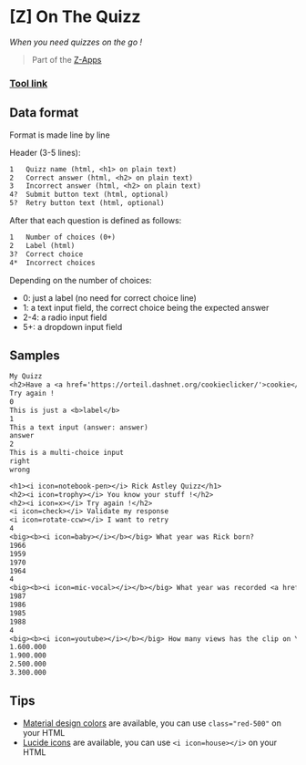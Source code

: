 # [Z] On The Quizz
*When you need quizzes on the go !*

> Part of the [Z-Apps](https://github.com/clement-gouin/z-app)

### [Tool link](https://clement-gouin.github.io/z-on-the-quizz/)

## Data format

Format is made line by line

Header (3-5 lines):
```txt
1   Quizz name (html, <h1> on plain text)
2   Correct answer (html, <h2> on plain text)
3   Incorrect answer (html, <h2> on plain text)
4?  Submit button text (html, optional)
5?  Retry button text (html, optional)
```

After that each question is defined as follows:
```txt
1   Number of choices (0+)
2   Label (html)
3?  Correct choice
4*  Incorrect choices
```

Depending on the number of choices:
* 0: just a label (no need for correct choice line)
* 1: a text input field, the correct choice being the expected answer
* 2-4: a radio input field
* 5+: a dropdown input field

## Samples

```txt
My Quizz
<h2>Have a <a href='https://orteil.dashnet.org/cookieclicker/'>cookie</a> !</h2>
Try again !
0
This is just a <b>label</b>
1
This a text input (answer: answer)
answer
2
This is a multi-choice input
right
wrong
```

```txt
<h1><i icon=notebook-pen></i> Rick Astley Quizz</h1>
<h2><i icon=trophy></i> You know your stuff !</h2>
<h2><i icon=x></i> Try again !</h2>
<i icon=check></i> Validate my response
<i icon=rotate-ccw></i> I want to retry
4
<big><b><i icon=baby></i></b></big> What year was Rick born?
1966
1959
1970
1964
4
<big><b><i icon=mic-vocal></i></b></big> What year was recorded <a href="https://www.youtube.com/watch?v=dQw4w9WgXcQ">Never Gonna Give You Up</a>?
1987
1986
1985
1988
4
<big><b><i icon=youtube></i></b></big> How many views has the clip on YouTube?
1.600.000
1.900.000
2.500.000
3.300.000
```

## Tips

* [Material design colors](https://materialui.co/colors/) are available, you can use `class="red-500"` on your HTML
* [Lucide icons](https://lucide.dev/icons) are available, you can use `<i icon=house></i>` on your HTML